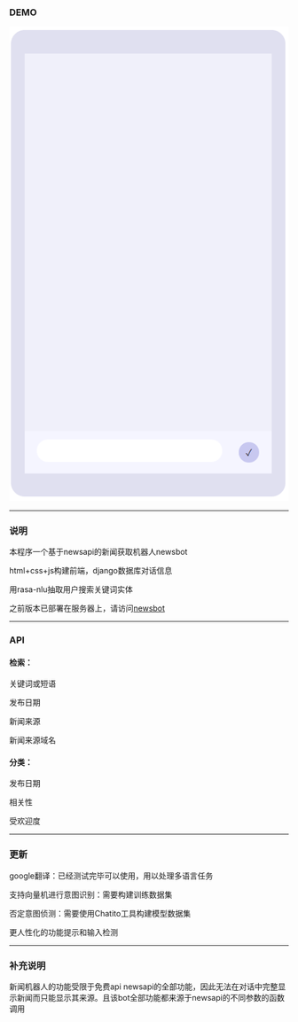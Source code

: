 ### DEMO

![image](https://github.com/XingyuXiong/newsbot/blob/master/demo.gif)

---

### 说明

本程序一个基于newsapi的新闻获取机器人newsbot

html+css+js构建前端，django数据库对话信息

用rasa-nlu抽取用户搜索关键词实体

之前版本已部署在服务器上，请访问[newsbot](http://106.54.107.156:8000)

---

### API

#### 检索：

关键词或短语

发布日期

新闻来源

新闻来源域名

#### 分类：

发布日期

相关性

受欢迎度

---

### 更新

google翻译：已经测试完毕可以使用，用以处理多语言任务

支持向量机进行意图识别：需要构建训练数据集

否定意图侦测：需要使用Chatito工具构建模型数据集

更人性化的功能提示和输入检测

---

### 补充说明

新闻机器人的功能受限于免费api newsapi的全部功能，因此无法在对话中完整显示新闻而只能显示其来源。且该bot全部功能都来源于newsapi的不同参数的函数调用

